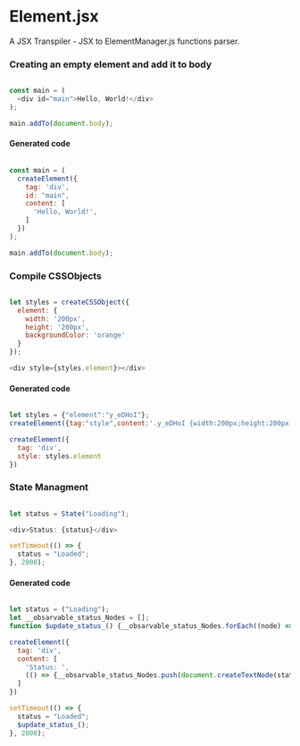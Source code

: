 # Element.jsx
A JSX Transpiler - JSX to ElementManager.js functions parser.

### Creating an empty element and add it to body
```javascript

const main = (
  <div id="main">Hello, World!</div>
);

main.addTo(document.body);

```
#### Generated code
```javascript

const main = (
  createElement({
    tag: 'div',
    id: "main",
    content: [
      'Hello, World!',
    ]
  })
);

main.addTo(document.body);

```

### Compile CSSObjects

```javascript

let styles = createCSSObject({
  element: {
    width: '200px',
    height: '200px',
    backgroundColor: 'orange'
  }
});

<div style={styles.element}></div>

```
#### Generated code
```javascript

let styles = {"element":"y_eDHoI"};
createElement({tag:"style",content:'.y_eDHoI {width:200px;height:200px;background-color:orange;} '}).addTo(document.head);

createElement({
  tag: 'div',
  style: styles.element
})

```


### State Managment

```javascript

let status = State("Loading");

<div>Status: {status}</div>

setTimeout(() => {
  status = "Loaded";
}, 2000);

```
#### Generated code
```javascript

let status = ("Loading");
let __obsarvable_status_Nodes = [];
function $update_status_() {__obsarvable_status_Nodes.forEach((node) => {node.nodeValue=status;});}

createElement({
  tag: 'div',
  content: [
    'Status: ',
    (() => {__obsarvable_status_Nodes.push(document.createTextNode(status));return __obsarvable_status_Nodes[__obsarvable_status_Nodes.length-1];})(),
  ]
})

setTimeout(() => {
  status = "Loaded";
  $update_status_();
}, 2000);

```
